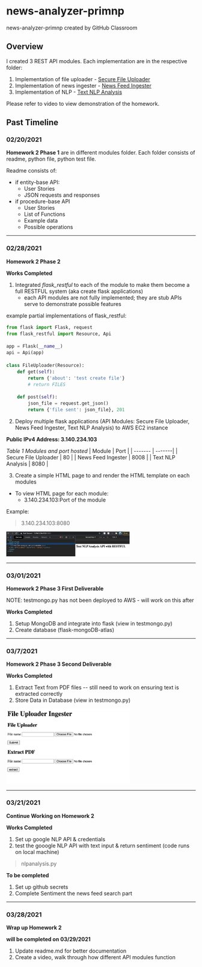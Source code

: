 # news-analyzer-primnp
news-analyzer-primnp created by GitHub Classroom

## Overview
I created 3 REST API modules. Each implementation are in the respective folder:

1. Implementation of file uploader - [Secure File Uploader](https://github.com/BUEC500C1/news-analyzer-primnp/tree/main/Secure%20File%20Uploader)
2. Implementation of news ingester - [News Feed Ingester](https://github.com/BUEC500C1/news-analyzer-primnp/tree/main/News%20Feed%20Ingester)
3. Implementation of NLP - [Text NLP Analysis](https://github.com/BUEC500C1/news-analyzer-primnp/tree/main/Text%20NLP%20Analysis)

Please refer to video to view demonstration of the homework.

## Past Timeline
### 02/20/2021
**Homework 2 Phase 1** are in different modules folder. Each folder consists of readme, python file, python test file.

Readme consists of:
  * if entity-base API:
    * User Stories
    * JSON requests and responses
  * if procedure-base API
    * User Stories
    * List of Functions
    * Example data
    * Possible operations

---

### 02/28/2021
**Homework 2 Phase 2**

**Works Completed**
1. Integrated *flask_restful* to each of the module to make them become a full RESTFUL system (aka create flask applications)
    * each API modules are not fully implemented; they are stub APIs serve to demonstrate possible features

example partial implementations of flask_restful:
```Python
from flask import Flask, request
from flask_restful import Resource, Api

app = Flask(__name__)
api = Api(app)

class FileUploader(Resource):
    def get(self):
        return {'about': 'test create file'}
        # return FILES

    def post(self):
        json_file = request.get_json()
        return {'file sent': json_file}, 201
```

2. Deploy multiple flask applications (API Modules: Secure File Uploader, News Feed Ingester, Text NLP Analysis) to AWS EC2 instance

**Public IPv4 Address: 3.140.234.103**

*Table 1 Modules and port hosted*
| Module        | Port |
| ------- | -------|
| Secure File Uploader      | 80 |
| News Feed Ingester      | 8008 |
| Text NLP Analysis |  8080 |


3. Create a simple HTML page to and render the HTML template on each modules
* To view HTML page for each module:
    * 3.140.234.103:Port of the module

Example: 
> 3.140.234.103:8080 
<img src="/Images/hw2phase2_test.png" width="65%" />

---
### 03/01/2021
**Homework 2 Phase 3 First Deliverable**

NOTE: testmongo.py has not been deployed to AWS - will work on this after

**Works Completed**
1. Setup MongoDB and integrate into flask (view in testmongo.py)
2. Create database (flask-mongoDB-atlas)

---
### 03/7/2021
**Homework 2 Phase 3 Second Deliverable**

**Works Completed**
1. Extract Text from PDF files -- still need to work on ensuring text is extracted correctly
2. Store Data in Database (view in testmongo.py)

<img src="/Images/phase2_deli2.png" width="65%" />

---
### 03/21/2021
**Continue Working on Homework 2**

**Works Completed**
1. Set up google NLP API & credentials
2. test the gooogle NLP API with text input & return sentiment (code runs on local machine) 
> nlpanalysis.py 

**To be completed**
1. Set up github secrets
2. Complete Sentiment the news feed search part

---
### 03/28/2021
**Wrap up Homework 2**

**will be completed on 03/29/2021**
1. Update readme.md for better documentation
2. Create a video, walk through how different API modules function
